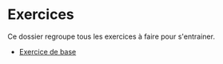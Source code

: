 # Exercices

Ce dossier regroupe tous les exercices à faire pour s'entrainer.

- [Exercice de base](html_css_js/)